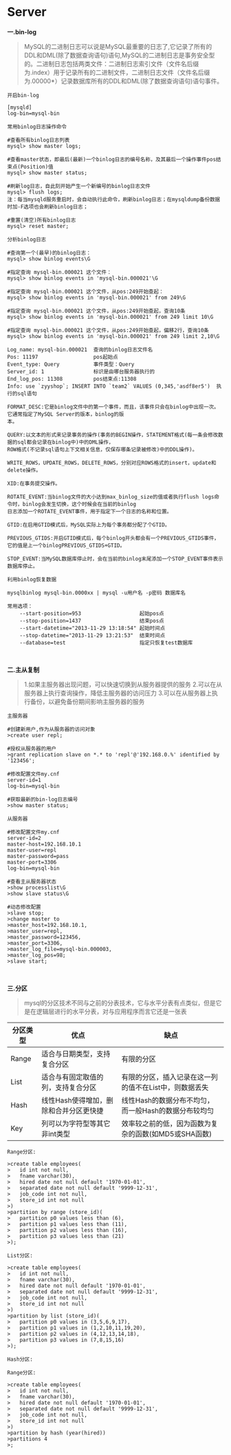 # Server

**一.bin-log**

>MySQL的二进制日志可以说是MySQL最重要的日志了,它记录了所有的DDL和DML(除了数据查询语句)语句,MySQL的二进制日志是事务安全型的。二进制日志包括两类文件：二进制日志索引文件（文件名后缀为.index）用于记录所有的二进制文件，二进制日志文件（文件名后缀为.00000*）记录数据库所有的DDL和DML(除了数据查询语句)语句事件。

```
开启bin-log

[mysqld]
log-bin=mysql-bin
```

```
常用binlog日志操作命令

#查看所有binlog日志列表
mysql> show master logs;

#查看master状态，即最后(最新)一个binlog日志的编号名称，及其最后一个操作事件pos结束点(Position)值
mysql> show master status;

#刷新log日志，自此刻开始产生一个新编号的binlog日志文件
mysql> flush logs;
注：每当mysqld服务重启时，会自动执行此命令，刷新binlog日志；在mysqldump备份数据时加-F选项也会刷新binlog日志；

#重置(清空)所有binlog日志
mysql> reset master;
```

```
分析binlog日志

#查询第一个(最早)的binlog日志：
mysql> show binlog events\G

#指定查询 mysql-bin.000021 这个文件：
mysql> show binlog events in 'mysql-bin.000021'\G

#指定查询 mysql-bin.000021 这个文件，从pos:249开始查起：
mysql> show binlog events in 'mysql-bin.000021' from 249\G

#指定查询 mysql-bin.000021 这个文件，从pos:249开始查起，查询10条
mysql> show binlog events in 'mysql-bin.000021' from 249 limit 10\G

#指定查询 mysql-bin.000021 这个文件，从pos:249开始查起，偏移2行，查询10条
mysql> show binlog events in 'mysql-bin.000021' from 249 limit 2,10\G
```

```
Log_name: mysql-bin.000021  查询的binlog日志文件名
Pos: 11197                  pos起始点
Event_type: Query           事件类型：Query
Server_id: 1                标识是由哪台服务器执行的
End_log_pos: 11308          pos结束点:11308
Info: use `zyyshop`; INSERT INTO `team2` VALUES (0,345,'asdf8er5')  执行的sql语句
```

```
FORMAT_DESC:它是binlog文件中的第一个事件，而且，该事件只会在binlog中出现一次。它通常指定了MySQL Server的版本，binlog的版
本。

QUERY:以文本的形式来记录事务的操作(事务的BEGIN操作，STATEMENT格式(每一条会修改数据的sql都会记录在binlog中)中的DML操作，
ROW格式(不记录sql语句上下文相关信息，仅保存哪条记录被修改)中的DDL操作)。

WRITE_ROWS，UPDATE_ROWS，DELETE_ROWS，分别对应ROWS格式的insert，update和delete操作。

XID:在事务提交操作。

ROTATE_EVENT:当binlog文件的大小达到max_binlog_size的值或者执行flush logs命令时，binlog会发生切换，这个时候会在当前的binlog
日志添加一个ROTATE_EVENT事件，用于指定下一个日志的名称和位置。

GTID:在启用GTID模式后，MySQL实际上为每个事务都分配了个GTID。

PREVIOUS_GTIDS:开启GTID模式后，每个binlog开头都会有一个PREVIOUS_GTIDS事件，它的值是上一个binlogPREVIOUS_GTIDS+GTID。

STOP_EVENT:当MySQL数据库停止时，会在当前的binlog末尾添加一个STOP_EVENT事件表示数据库停止。
```

```
利用binlog恢复数据

mysqlbinlog mysql-bin.0000xx | mysql -u用户名 -p密码 数据库名

常用选项：
    --start-position=953                   起始pos点
    --stop-position=1437                   结束pos点
    --start-datetime="2013-11-29 13:18:54" 起始时间点
    --stop-datetime="2013-11-29 13:21:53"  结束时间点
    --database=test                        指定只恢复test数据库
```

<br>

**二.主从复制**

>1.如果主服务器出现问题，可以快速切换到从服务器提供的服务
>2.可以在从服务器上执行查询操作，降低主服务器的访问压力
>3.可以在从服务器上执行备份，以避免备份期间影响主服务器的服务

```
主服务器

#创建新用户,作为从服务器的访问对象
>create user repl;

#授权从服务器的用户
>grant replication slave on *.* to 'repl'@'192.168.0.%' identified by '123456';

#修改配置文件my.cnf
server-id=1
log-bin=mysql-bin

#获取最新的bin-log日志编号
>show master status;
```

```
从服务器

#修改配置文件my.cnf
server-id=2
master-host=192.168.10.1
master-user=repl
master-password=pass
master-port=3306
log-bin=mysql-bin

#查看主从服务器状态
>show processlist\G
>show slave status\G

#动态修改配置
>slave stop;
>change master to
>master_host=192.168.10.1,
>master_user=repl,
>master_password=123456,
>master_port=3306,
>master_log_file=mysql-bin.000003,
>master_log_pos=98;
>slave start;
```

<br>

**三.分区**

>mysql的分区技术不同与之前的分表技术，它与水平分表有点类似，但是它是在逻辑层进行的水平分表，对与应用程序而言它还是一张表

分区类型|优点|缺点
---|---|--
Range|适合与日期类型，支持复合分区|有限的分区
List|适合与有固定取值的列，支持复合分区|有限的分区，插入记录在这一列的值不在List中，则数据丢失
Hash|线性Hash使得增加，删除和合并分区更快捷|线性Hash的数据分布不均匀，而一般Hash的数据分布较均匀
Key|列可以为字符型等其它非int类型|效率较之前的低，因为函数为复杂的函数(如MD5或SHA函数)

```
Range分区:

>create table employees(
>   id int not null,
>   fname varchar(30),
>   hired date not null default '1970-01-01',
>   separated date not null default '9999-12-31',
>   job_code int not null,
>   store_id int not null
>)
>partition by range (store_id)(
>   partition p0 values less than (6),
>   partition p1 values less than (11),
>   partition p2 values less than (16),
>   partition p3 values less than (21)
>);
```

```
List分区:

>create table employees(
>   id int not null,
>   fname varchar(30),
>   hired date not null default '1970-01-01',
>   separated date not null default '9999-12-31',
>   job_code int not null,
>   store_id int not null
>)
>partition by list (store_id)(
>   partition p0 values in (3,5,6,9,17),
>   partition p1 values in (1,2,10,11,19,20),
>   partition p2 values in (4,12,13,14,18),
>   partition p3 values in (7,8,15,16)
>);
```

```
Hash分区:

Range分区:

>create table employees(
>   id int not null,
>   fname varchar(30),
>   hired date not null default '1970-01-01',
>   separated date not null default '9999-12-31',
>   job_code int not null,
>   store_id int not null
>)
>partition by hash (year(hired))
>partitions 4
>;
```